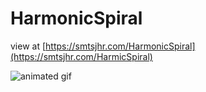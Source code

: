 # HarmonicSpiral

view at [https://smtsjhr.com/HarmonicSpiral](https://smtsjhr.com/HarmicSpiral)

![animated gif](https://github.com/smtsjhr/HarmicSpiral/blob/master/HarmicSpiral_300.gif)